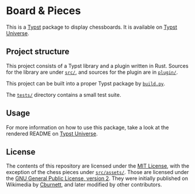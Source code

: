 # Board & Pieces

This is a [Typst](https://github.com/typst/typst) package to display chessboards. It is available on [Typst Universe](https://typst.app/universe/package/board-n-pieces).


## Project structure

This project consists of a Typst library and a plugin written in Rust. Sources for the library are under [`src/`](src/), and sources for the plugin are in [`plugin/`](plugin/).

This project can be built into a proper Typst package by [`build.py`](build.py).

The [`tests/`](tests/) directory contains a small test suite.


## Usage

For more information on how to use this package, take a look at the rendered README on [Typst Universe](https://typst.app/universe/package/board-n-pieces).


## License

The contents of this repository are licensed under the [MIT License](LICENSE), with the exception of the chess pieces under [`src/assets/`](src/assets/). Those are licensed under the [GNU General Public License, version 2](src/assets/LICENSE). They were initially published on Wikimedia by [Cburnett](https://en.wikipedia.org/wiki/User:Cburnett), and later modified by other contributors.
